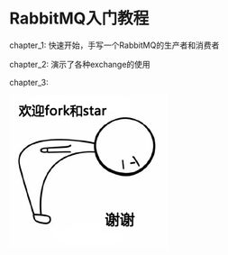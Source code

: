 # RabbitMQ入门教程

chapter_1: 快速开始，手写一个RabbitMQ的生产者和消费者

chapter_2: 演示了各种exchange的使用

chapter_3: 

![欢迎fork和star](https://github.com/erlieStar/image/blob/master/%E6%AC%A2%E8%BF%8Efork%E5%92%8Cstar.jpg)